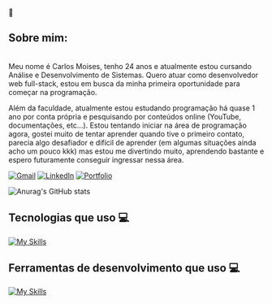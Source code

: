 <div> 
	<p>
	📖 <h2> Sobre mim: </h2> <br> 
	Meu nome é Carlos Moises, tenho 24 anos e atualmente estou cursando Análise e Desenvolvimento de Sistemas. Quero atuar como desenvolvedor web full-stack, estou em busca da minha primeira oportunidade para começar na programação. <br>
		
Além da faculdade, atualmente estou estudando programação há quase 1 ano por conta própria e pesquisando por conteúdos online (YouTube, documentações, etc…).
Estou tentando iniciar na área de programação agora, gostei muito de tentar aprender quando tive o primeiro contato, parecia algo desafiador e difícil de aprender (em algumas situações ainda acho um pouco kkk) mas estou me divertindo muito, aprendendo bastante e espero futuramente conseguir ingressar nessa área.
	</p>
  
  [![Gmail](https://img.shields.io/badge/Gmail-333333?style=for-the-badge&logo=gmail&logoColor=red)](mailto:carloszeeyy@gmail.com)
  [![LinkedIn](https://img.shields.io/badge/LinkedIn-0077B5?style=for-the-badge&logo=linkedin&logoColor=white)](https://www.linkedin.com/in/carlos-moises-211205203/)
  	[![Portfolio](https://img.shields.io/badge/Portfolio-FF5722?style=for-the-badge&logo=todoist&logoColor=white)](https://carlosmoises.netlify.app)
</div>

![Anurag's GitHub stats](https://github-readme-stats.vercel.app/api?username=CarlosZeyy&show_icons=true&theme=react)
      

<div>
	<h2>Tecnologias que uso 💻</h2>
	
[![My Skills](https://skillicons.dev/icons?i=vite,git,github,vscode,vercel)](https://skillicons.dev)
</div>

<div>
<h2>Ferramentas de desenvolvimento que uso 💻</h2>

[![My Skills](https://skillicons.dev/icons?i=js,html,css,nodejs,mongodb,tailwind,react)](https://skillicons.dev)
</div>
 
 
